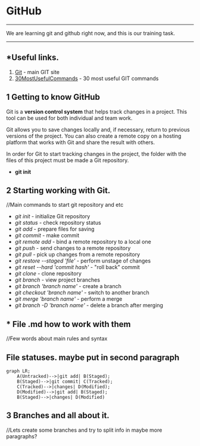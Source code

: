 # GitHub
---
We are learning git and github right now, and this is our training task.  

---
## *Useful links.
1. [Git](https://git-scm.com/) - main GIT site 
2. [30MostUsefulCommands](https://habr.com/ru/companies/ruvds/articles/599929/) - 30 most useful GIT commands

## 1 Getting to know GitHub

Git is a **version control system** that helps track changes in a project. This tool can be used for both individual and team work.


Git allows you to save changes locally and, if necessary, return to previous versions of the project. You can also create a remote copy on a hosting platform that works with Git and share the result with others.<br>


In order for Git to start tracking changes in the project, the folder with the files of this project must be made a Git repository.<br>
* **git init**


## 2 Starting working with Git.

//Main commands to start git repository and etc
*  *git init* - initialize Git repository
*  *git status* - check repository status
*  *git add* - prepare files for saving
*  *git commit* - make commit
*  *git remote add* - bind a remote repository to a local one
*  *git push* - send changes to a remote repository
*  *git pull* - pick up changes from a remote repository
*  *git restore --staged 'file'* - perform unstage of changes
*  *git reset --hard 'commit hash'* - "roll back" commit
*  *git clone* - clone repository
*  *git branch* - view project branches 
*  *git branch 'branch name'* - create a branch
*  *git checkout 'branch name'* - switch to another branch
*  *git merge 'branch name'* - perform a merge
*  *git branch -D 'branch name'* - delete a branch after merging  

## * File .md how to work with them

//Few words about main rules and syntax

## File statuses. maybe put in second paragraph
```mermaid
graph LR;
    A(Untracked)-->|git add| B(Staged);
    B(Staged)-->|git commit| C(Tracked);
    C(Tracked)-->|changes| D(Modified);
    D(Modified)-->|git add| B(Staged);
    B(Staged)-->|changes| D(Modified)
```

## 3 Branches and all about it.

//Lets create some branches and try to split info in maybe more paragraphs?
